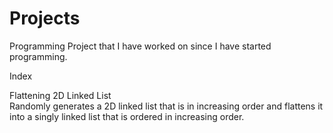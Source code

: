 # Projects
Programming Project that I have worked on since I have started programming.

Index 

Flattening 2D Linked List\
Randomly generates a 2D linked list that is in increasing order 
and flattens it into a singly linked list that is ordered in increasing order.


